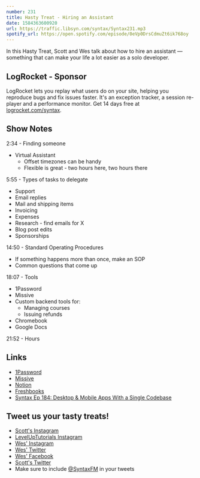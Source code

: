 ```yaml
---
number: 231
title: Hasty Treat - Hiring an Assistant
date: 1584363600920
url: https://traffic.libsyn.com/syntax/Syntax231.mp3
spotify_url: https://open.spotify.com/episode/0eVp0DrsCdmuZt6ik768oy
---
```


In this Hasty Treat, Scott and Wes talk about how to hire an assistant — something that can make your life a lot easier as a solo developer.

## LogRocket - Sponsor
LogRocket lets you replay what users do on your site, helping you reproduce bugs and fix issues faster. It's an exception tracker, a session re-player and a performance monitor. Get 14 days free at [logrocket.com/syntax](https://logrocket.com/syntax).

## Show Notes

2:34 - Finding someone

* Virtual Assistant
  * Offset timezones can be handy
  * Flexible is great - two hours here, two hours there

5:55 - Types of tasks to delegate

* Support
* Email replies
* Mail and shipping items
* Invoicing
* Expenses
* Research - find emails for X
* Blog post edits
* Sponsorships

14:50 - Standard Operating Procedures

* If something happens more than once, make an SOP
* Common questions that come up

18:07 - Tools

* 1Password
* Missive
* Custom backend tools for:
  * Managing courses
  * Issuing refunds
* Chromebook
* Google Docs

21:52 - Hours

## Links
* [1Password](https://1password.com/)
* [Missive](https://missiveapp.com/)
* [Notion](https://www.notion.so/)
* [Freshbooks](https://freshbooks.com/syntax)
* [Syntax Ep 184: Desktop & Mobile Apps With a Single Codebase](https://syntax.fm/show/184/desktop-and-mobile-apps-with-a-single-codebase)

## Tweet us your tasty treats!
* [Scott's Instagram](https://www.instagram.com/stolinski/)
* [LevelUpTutorials Instagram](https://www.instagram.com/LevelUpTutorials/)
* [Wes' Instagram](https://www.instagram.com/wesbos/)
* [Wes' Twitter](https://twitter.com/wesbos)
* [Wes' Facebook](https://www.facebook.com/wesbos.developer)
* [Scott's Twitter](https://twitter.com/stolinski)
* Make sure to include [@SyntaxFM](https://twitter.com/SyntaxFM) in your tweets